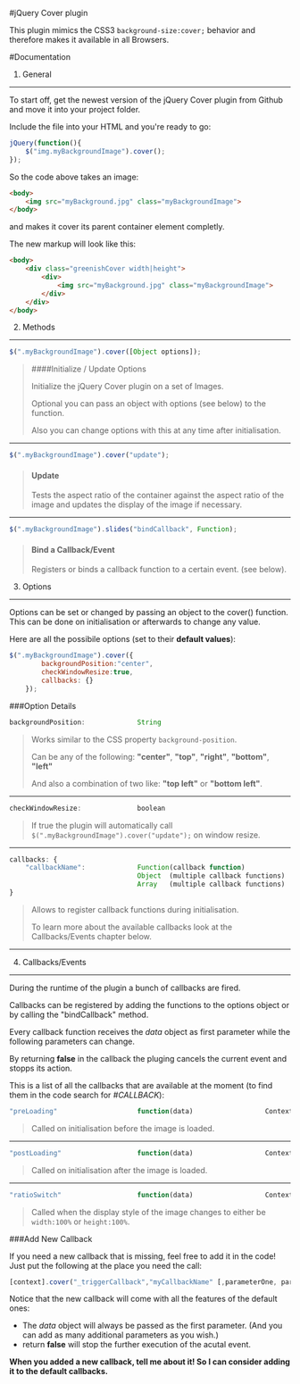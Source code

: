 #jQuery Cover plugin

This plugin mimics the CSS3 `background-size:cover;` behavior and therefore makes it available in all Browsers. 


#Documentation

1.	General
----------------
	
To start off, get the newest version of the jQuery Cover plugin from Github and move it into your project folder.

Include the file into your HTML and you're ready to go:

``` javascript
jQuery(function(){
	$("img.myBackgroundImage").cover();
});
```

So the code above takes an image:

``` html
<body>
	<img src="myBackground.jpg" class="myBackgroundImage">
</body>
```

and makes it cover its parent container element completly. 

The new markup will look like this:

``` html
<body>
	<div class="greenishCover width|height">
		<div>
			<img src="myBackground.jpg" class="myBackgroundImage">
		</div>
	</div>
</body>
```
	
2.	Methods
----------------
	
``` javascript
$(".myBackgroundImage").cover([Object options]);				
```

> ####Initialize / Update Options
>
> Initialize the jQuery Cover plugin on a set of Images.
>
> Optional you can pass an object with options (see below) to the function.
>
> Also you can change options with this at any time after initialisation.

-------------------------
	
``` javascript
$(".myBackgroundImage").cover("update");				
```

> #### Update
>
> Tests the aspect ratio of the container against the aspect ratio of the image and updates the display of the image if necessary.

-------------------------
	
``` javascript
$(".myBackgroundImage").slides("bindCallback", Function);				
```

> #### Bind a Callback/Event
>
> Registers or binds a callback function to a certain event. (see below). 


3.	Options
----------------

Options can be set or changed by passing an object to the cover() function. This can be done on initialisation or afterwards to change any value.

Here are all the possibile options (set to their __default values__):

``` javascript
$(".myBackgroundImage").cover({
		backgroundPosition:"center",
		checkWindowResize:true,
		callbacks: {}
	});
```

###Option Details

``` javascript
backgroundPosition:				String									Default: "center"
```

> Works similar to the CSS property ``background-position``. 
> 
> Can be any of the following: __"center"__, __"top"__, __"right"__, __"bottom"__, __"left"__ 
>
> And also a combination of two like: __"top left"__ or __"bottom left"__.

-------------------------	

``` javascript
checkWindowResize:				boolean									Default: true
```

> If true the plugin will automatically call ``$(".myBackgroundImage").cover("update");`` on window resize.

-------------------------	

``` javascript
callbacks: {																Default: {}
	"callbackName":				Function(callback function)
								Object	(multiple callback functions)
								Array	(multiple callback functions)	
}	
```


> Allows to register callback functions during initialisation. 
>
> To learn more about the available callbacks look at the Callbacks/Events chapter below.

-------------------------

4.	Callbacks/Events
----------------

During the runtime of the plugin a bunch of callbacks are fired. 

Callbacks can be registered by adding the functions to the options object or by calling the "bindCallback" method.

Every callback function receives the _data_ object as first parameter while the following parameters can change.

By returning __false__ in the callback the pluging cancels the current event and stopps its action. 

This is a list of all the callbacks that are available at the moment (to find them in the code search for _#CALLBACK_):

``` javascript
"preLoading"					function(data)					Context: $(".myBackgroundImage")
```

> Called on initialisation before the image is loaded.

-------------------------

``` javascript
"postLoading"					function(data)					Context: $(".myBackgroundImage")
```

> Called on initialisation after the image is loaded.

-------------------------

``` javascript
"ratioSwitch"					function(data)					Context: $(".myBackgroundImage")
```

> Called when the display style of the image changes to either be ``width:100%`` or ``height:100%``.


###Add New Callback

If you need a new callback that is missing, feel free to add it in the code!
Just put the following at the place you need the call:

``` javascript
[context].cover("_triggerCallback","myCallbackName" [,parameterOne, parameterTwo, ...]);
```

Notice that the new callback will come with all the features of the default ones:
* The _data_ object will always be passed as the first parameter. (And you can add as many additional parameters as you wish.)
* return __false__ will stop the further execution of the acutal event.

__When you added a new callback, tell me about it! So I can consider adding it to the default callbacks.__
